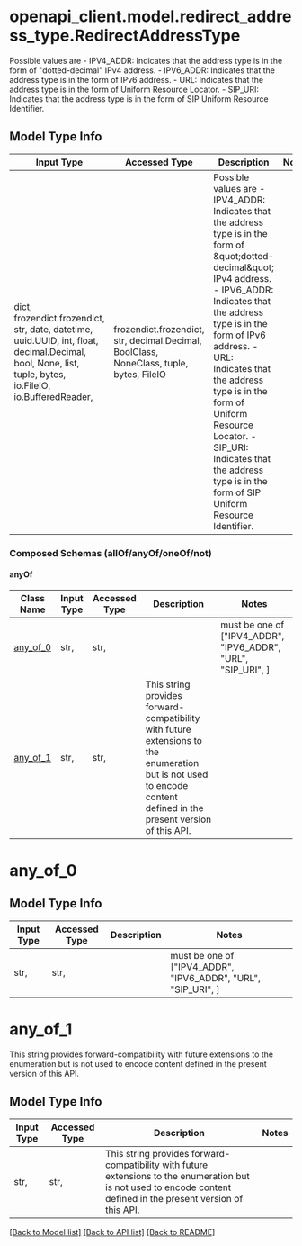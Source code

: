 # openapi_client.model.redirect_address_type.RedirectAddressType

Possible values are - IPV4_ADDR: Indicates that the address type is in the form of \"dotted-decimal\" IPv4 address. - IPV6_ADDR: Indicates that the address type is in the form of IPv6 address. - URL: Indicates that the address type is in the form of Uniform Resource Locator. - SIP_URI: Indicates that the address type is in the form of SIP Uniform Resource Identifier. 

## Model Type Info
Input Type | Accessed Type | Description | Notes
------------ | ------------- | ------------- | -------------
dict, frozendict.frozendict, str, date, datetime, uuid.UUID, int, float, decimal.Decimal, bool, None, list, tuple, bytes, io.FileIO, io.BufferedReader,  | frozendict.frozendict, str, decimal.Decimal, BoolClass, NoneClass, tuple, bytes, FileIO | Possible values are - IPV4_ADDR: Indicates that the address type is in the form of \&quot;dotted-decimal\&quot; IPv4 address. - IPV6_ADDR: Indicates that the address type is in the form of IPv6 address. - URL: Indicates that the address type is in the form of Uniform Resource Locator. - SIP_URI: Indicates that the address type is in the form of SIP Uniform Resource Identifier.  | 

### Composed Schemas (allOf/anyOf/oneOf/not)
#### anyOf
Class Name | Input Type | Accessed Type | Description | Notes
------------- | ------------- | ------------- | ------------- | -------------
[any_of_0](#any_of_0) | str,  | str,  |  | must be one of ["IPV4_ADDR", "IPV6_ADDR", "URL", "SIP_URI", ] 
[any_of_1](#any_of_1) | str,  | str,  | This string provides forward-compatibility with future extensions to the enumeration but is not used to encode content defined in the present version of this API.  | 

# any_of_0

## Model Type Info
Input Type | Accessed Type | Description | Notes
------------ | ------------- | ------------- | -------------
str,  | str,  |  | must be one of ["IPV4_ADDR", "IPV6_ADDR", "URL", "SIP_URI", ] 

# any_of_1

This string provides forward-compatibility with future extensions to the enumeration but is not used to encode content defined in the present version of this API. 

## Model Type Info
Input Type | Accessed Type | Description | Notes
------------ | ------------- | ------------- | -------------
str,  | str,  | This string provides forward-compatibility with future extensions to the enumeration but is not used to encode content defined in the present version of this API.  | 

[[Back to Model list]](../../README.md#documentation-for-models) [[Back to API list]](../../README.md#documentation-for-api-endpoints) [[Back to README]](../../README.md)

